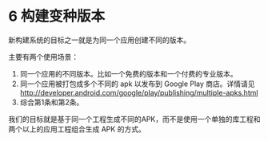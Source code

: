 # 6 构建变种版本

新构建系统的目标之一就是为同一个应用创建不同的版本。

主要有两个使用场景：

1. 同一个应用的不同版本。比如一个免费的版本和一个付费的专业版本。
2. 同一个应用被打包成多个不同的 apk 以发布到 Google Play 商店。详情请见<http://developer.android.com/google/play/publishing/multiple-apks.html>
3. 综合第1条和第2条。

我们的目标就是基于同一个工程生成不同的APK，而不是使用一个单独的库工程和两个以上的应用工程组合生成 APK 的方式。

